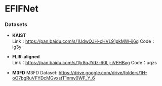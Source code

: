 # EFIFNet

### Datasets
 - **KAIST**  
Link：https://pan.baidu.com/s/1UdwQJH-cHVL91pkMW-ij6g 
Code：ig3y

 - **FLIR-aligned**  
Link：https://pan.baidu.com/s/1ljr8qJYdz-60Lj-iVEHBvg 
Code：uqzs

 - **M3FD** 
M3FD Dataset: https://drive.google.com/drive/folders/1H-oO7bgRuVFYDcMGvxstT1nmy0WF_Y_6
